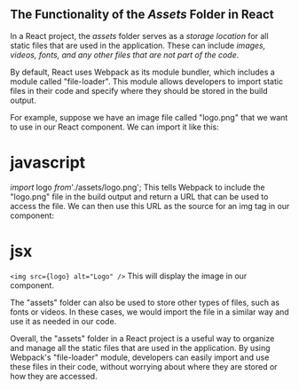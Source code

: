 ## The Functionality of the _Assets_ Folder in React

In a React project, the _assets_ folder serves as a _storage location_ for all static files that are used in the application. These can include _images, videos, fonts, and any other files that are not part of the code_.

By default, React uses Webpack as its module bundler, which includes a module called "file-loader". This module allows developers to import static files in their code and specify where they should be stored in the build output.

For example, suppose we have an image file called "logo.png" that we want to use in our React component. We can import it like this:

# javascript

_import_ logo _from_'./assets/logo.png';
This tells Webpack to include the "logo.png" file in the build output and return a URL that can be used to access the file. We can then use this URL as the source for an img tag in our component:

# jsx

`<img src={logo} alt="Logo" />`
This will display the image in our component.

The "assets" folder can also be used to store other types of files, such as fonts or videos. In these cases, we would import the file in a similar way and use it as needed in our code.

Overall, the "assets" folder in a React project is a useful way to organize and manage all the static files that are used in the application. By using Webpack's "file-loader" module, developers can easily import and use these files in their code, without worrying about where they are stored or how they are accessed.